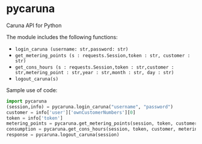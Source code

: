 ﻿# pycaruna
Caruna API for Python

The module includes the following functions:

- `login_caruna (username: str,password: str)`
- `get_metering_points (s : requests.Session,token : str, customer : str)`
- `get_cons_hours (s : requests.Session,token : str,customer : str,metering_point : str,year : str,month : str, day : str)`
- `logout_caruna(s)`


Sample use of code:

```python
import pycaruna
(session,info) = pycaruna.login_caruna("username", "password")
customer = info['user']['ownCustomerNumbers'][0]
token = info['token']
metering_points = pycaruna.get_metering_points(session, token, customer)
consumption = pycaruna.get_cons_hours(session, token, customer, metering_points[0][0], "2023", "1", "3")
response = pycaruna.logout_caruna(session)
```
